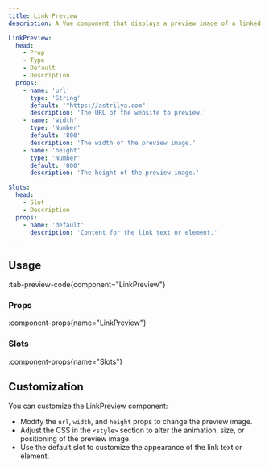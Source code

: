 ```yaml
---
title: Link Preview
description: A Vue component that displays a preview image of a linked website on hover.

LinkPreview:
  head:
    - Prop
    - Type
    - Default
    - Description
  props:
    - name: 'url'
      type: 'String'
      default: '"https://astrilya.com"'
      description: 'The URL of the website to preview.'
    - name: 'width'
      type: 'Number'
      default: '800'
      description: 'The width of the preview image.'
    - name: 'height'
      type: 'Number'
      default: '800'
      description: 'The height of the preview image.'

Slots:
  head:
    - Slot
    - Description
  props:
    - name: 'default'
      description: 'Content for the link text or element.'
---
```


## Usage

:tab-preview-code{component="LinkPreview"}

### Props

:component-props{name="LinkPreview"}

### Slots

:component-props{name="Slots"}

## Customization

You can customize the LinkPreview component:

- Modify the `url`, `width`, and `height` props to change the preview image.
- Adjust the CSS in the `<style>` section to alter the animation, size, or positioning of the preview image.
- Use the default slot to customize the appearance of the link text or element.
